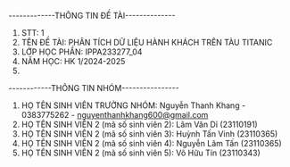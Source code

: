 -------------THÔNG TIN ĐỀ TÀI--------------
1. STT: 1
2. TÊN ĐỀ TÀI: PHÂN TÍCH DỮ LIỆU HÀNH KHÁCH TRÊN TÀU TITANIC
3. LỚP HỌC PHẦN: IPPA233277_04
4. NĂM HỌC: HK 1/2024-2025
5. 
------------THÔNG TIN NHÓM----------------
1. HỌ TÊN SINH VIÊN TRƯỞNG NHÓM: Nguyễn Thanh Khang - 0383775262 - nguyenthanhkhang600@gmail.com
2. HỌ TÊN SINH VIÊN 2 (mã số sinh viên 2): Lâm Văn Dỉ (23110191)
4. HỌ TÊN SINH VIÊN 2 (mã số sinh viên 3): Huỳnh Tấn Vinh (23110365)
5. HỌ TÊN SINH VIÊN 2 (mã số sinh viên 4): Nguyễn Lâm Tấn (23110365)
6. HỌ TÊN SINH VIÊN 2 (mã số sinh viên 5): Võ Hữu Tín (23110343)
